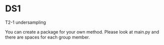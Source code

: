 # DS1
T2-1 undersampling

You can create a package for your own method.
Please look at main.py and there are spaces for each group member. 
